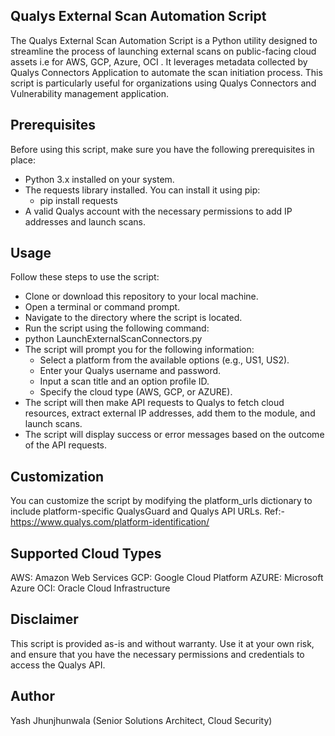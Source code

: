 ## Qualys External Scan Automation Script
The Qualys External Scan Automation Script is a Python utility designed to streamline the process of launching external scans on public-facing cloud assets i.e for AWS, GCP, Azure, OCI . It leverages metadata collected by Qualys Connectors Application to automate the scan initiation process. This script is particularly useful for organizations using Qualys Connectors and Vulnerability management application.

## Prerequisites
Before using this script, make sure you have the following prerequisites in place:

- Python 3.x installed on your system.
- The requests library installed. You can install it using pip:
    - pip install requests
- A valid Qualys account with the necessary permissions to add IP addresses and launch scans.

## Usage
Follow these steps to use the script:

- Clone or download this repository to your local machine.
- Open a terminal or command prompt.
- Navigate to the directory where the script is located.
- Run the script using the following command:
- python LaunchExternalScanConnectors.py
- The script will prompt you for the following information:
    - Select a platform from the available options (e.g., US1, US2).
    - Enter your Qualys username and password.
    - Input a scan title and an option profile ID.
    - Specify the cloud type (AWS, GCP, or AZURE).
- The script will then make API requests to Qualys to fetch cloud resources, extract external IP addresses, add them to the module, and launch scans.
- The script will display success or error messages based on the outcome of the API requests.

## Customization
You can customize the script by modifying the platform_urls dictionary to include platform-specific QualysGuard and Qualys API URLs.
Ref:- https://www.qualys.com/platform-identification/

## Supported Cloud Types
AWS: Amazon Web Services
GCP: Google Cloud Platform
AZURE: Microsoft Azure
OCI: Oracle Cloud Infrastructure

## Disclaimer
This script is provided as-is and without warranty. Use it at your own risk, and ensure that you have the necessary permissions and credentials to access the Qualys API.

## Author
Yash Jhunjhunwala (Senior Solutions Architect, Cloud Security)

